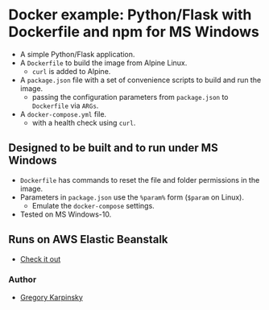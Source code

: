 # Docker example: Python/Flask with Dockerfile and npm for MS Windows

* A simple Python/Flask application.
* A `Dockerfile` to build the image from Alpine Linux.
    * `curl` is added to Alpine.
* A `package.json` file with a set of convenience scripts to build and run the image.
    * passing the configuration parameters from `package.json` to `Dockerfile` via `ARGs`.
* A `docker-compose.yml` file.
    * with a health check using `curl`.
    
## Designed to be built and to run under MS Windows

* `Dockerfile` has commands to reset the file and folder permissions in the image.
*  Parameters in `package.json` use the `%param%` form (`$param` on Linux).
    * Emulate the `docker-compose` settings.
* Tested on MS Windows-10.

## Runs on AWS Elastic Beanstalk

* [Check it out](http://tivnetpyaws-env.sewfk5278e.us-east-1.elasticbeanstalk.com/)

### Author

* [Gregory Karpinsky](https://github.com/tivnet)
